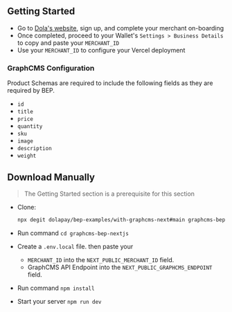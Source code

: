 ## Getting Started

- Go to [Dola's website](https://dola.me/), sign up, and complete your merchant on-boarding
- Once completed, proceed to your Wallet's `Settings > Business Details` to copy and paste your `MERCHANT_ID`
- Use your `MERCHANT_ID` to configure your Vercel deployment

### GraphCMS Configuration

Product Schemas are required to include the following fields as they are required by BEP.

- `id`
- `title`
- `price`
- `quantity`
- `sku`
- `image`
- `description`
- `weight`

## Download Manually

> The Getting Started section is a prerequisite for this section

- Clone:

  ```bash
  npx degit dolapay/bep-examples/with-graphcms-next#main graphcms-bep-nextjs
  ```

- Run command `cd graphcms-bep-nextjs`
- Create a `.env.local` file. then paste your
  - `MERCHANT_ID` into the `NEXT_PUBLIC_MERCHANT_ID` field.
  - GraphCMS API Endpoint into the `NEXT_PUBLIC_GRAPHCMS_ENDPOINT` field.
- Run command `npm install`
- Start your server `npm run dev`
